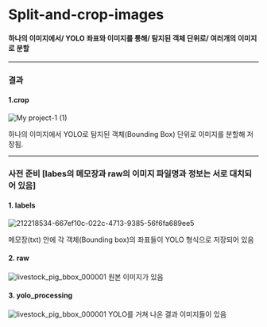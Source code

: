 # Split-and-crop-images
#### 하나의 이미지에서/ YOLO 좌표와 이미지를 통해/ 탐지된 객체 단위로/ 여러개의 이미지로 분할
<hr>

### 결과
#### 1.crop

![My project-1 (1)](https://user-images.githubusercontent.com/101696330/212229395-b7fe4789-0c71-4a9b-985c-40d0b20581a0.png)

하나의 이미지에서 YOLO로 탐지된 객체(Bounding Box) 단위로 이미지를 분할해 저장됨.

<hr>

### 사전 준비 [labes의 메모장과 raw의 이미지 파일명과 정보는 서로 대치되어 있음]
#### 1. labels

![212218534-667ef10c-022c-4713-9385-56f6fa689ee5](https://user-images.githubusercontent.com/101696330/212230043-db0dc2d5-e648-4df7-b5dc-916f9313d64f.png)

메모장(txt) 안에 각 객체(Bounding box)의 좌표들이 YOLO 형식으로 저장되어 있음

#### 2. raw
![livestock_pig_bbox_000001](https://user-images.githubusercontent.com/101696330/212219025-78606c51-71af-4759-9022-eb7b22cd4e24.jpg)
원본 이미지가 있음

#### 3. yolo_processing
![livestock_pig_bbox_000001](https://user-images.githubusercontent.com/101696330/212219257-2327806e-edca-42fb-b15f-29cc6ffa4ca9.jpg)
YOLO를 거쳐 나온 결과 이미지들이 있음
